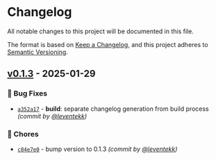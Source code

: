 # Changelog
All notable changes to this project will be documented in this file.

The format is based on [Keep a Changelog](https://keepachangelog.com/en/1.0.0/),
and this project adheres to [Semantic Versioning](https://semver.org/spec/v2.0.0.html).

## [v0.1.3] - 2025-01-29
### :bug: Bug Fixes
- [`a352a17`](https://github.com/leventekk/orcaexport/commit/a352a179560697a6e3be8f8208d6de0c30e1bb63) - **build**: separate changelog generation from build process *(commit by [@leventekk](https://github.com/leventekk))*

### :wrench: Chores
- [`c84e7e0`](https://github.com/leventekk/orcaexport/commit/c84e7e06fe28ff2b410c7daaf57b92730eadd646) - bump version to 0.1.3 *(commit by [@leventekk](https://github.com/leventekk))*

[v0.1.3]: https://github.com/leventekk/orcaexport/compare/v0.1.2...v0.1.3
